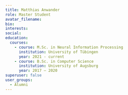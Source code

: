 ```yaml
---
title: Matthias Anwander
role: Master Student
avatar_filename: 
bio:
interests:
social:
education:
  courses:
    - course: M.Sc. in Neural Information Processing
      institution: University of Tübingen
      year: 2021 - current
    - course: B.Sc. in Computer Science
      institution: University of Augsburg
      year: 2017 – 2020
superuser: false
user_groups:
  - Alumni
---
```

